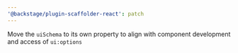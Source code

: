 ```yaml
---
'@backstage/plugin-scaffolder-react': patch
---
```


Move the `uiSchema` to its own property to align with component development and access of `ui:options`
